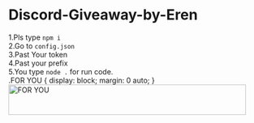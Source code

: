 # Discord-Giveaway-by-Eren
1.Pls type `npm i` <br>
2.Go to `config.json`<br>
3.Past Your token <br>
4.Past your prefix <br>
5.You type `node .` for run code.<br> 
.FOR YOU {
  display: block;
  margin: 0 auto;
}
<img src="https://cdn.discordapp.com/attachments/787736118719807560/809688007783350272/standard.gif" alt="FOR YOU" width="467.984" height="60">
